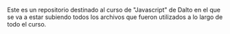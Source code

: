 Este es un repositorio destinado al curso de "Javascript" de Dalto en el que se va a estar subiendo todos los archivos que fueron utilizados a lo largo de todo el curso.
